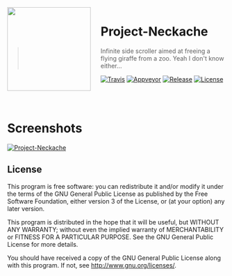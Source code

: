 <img src="https://raw.githubusercontent.com/Meadowcottage/Project-Neckache/Icon.png" align="left" width="192px" height="192px"/>
<img align="left" width="0" height="192px" hspace="10"/>

# Project-Neckache
> Infinite side scroller aimed at freeing a flying giraffe from a zoo. Yeah I don't know either...

[![Travis](https://img.shields.io/travis/Meadowcottage/Project-Neckache/master.svg?style=flat-square)](https://travis-ci.org/Meadowcottage/Project-Neckache) [![Appveyor](https://img.shields.io/appveyor/ci/meadowcottage/Project-Neckache.svg?style=flat-square)](https://ci.appveyor.com/project/Meadowcottage/Project-Neckache) [![Release](https://img.shields.io/github/release/Meadowcottage/Project-Neckache.svg?style=flat-square)](https://github.com/Meadowcottage/Project-Neckache/releases)  [![License](https://img.shields.io/badge/License-GPL%20v3-blue.svg?style=flat-square)](http://www.gnu.org/licenses/)

</br>
</br>

# Screenshots

[<img alt='Project-Neckache' src="https://raw.githubusercontent.com/Meadowcottage/Project-Neckache/Screenshot.png">]()

## License

This program is free software: you can redistribute it and/or modify
it under the terms of the GNU General Public License as published by
the Free Software Foundation, either version 3 of the License, or
(at your option) any later version.

This program is distributed in the hope that it will be useful,
but WITHOUT ANY WARRANTY; without even the implied warranty of
MERCHANTABILITY or FITNESS FOR A PARTICULAR PURPOSE.  See the
GNU General Public License for more details.

You should have received a copy of the GNU General Public License
along with this program.  If not, see <http://www.gnu.org/licenses/>.
